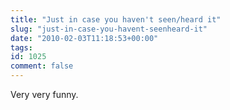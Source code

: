 ```yaml
---
title: "Just in case you haven't seen/heard it"
slug: "just-in-case-you-havent-seenheard-it"
date: "2010-02-03T11:18:53+00:00"
tags:
id: 1025
comment: false
---
```


Very very funny.

<object width="425" height="344"><param name="movie" value="http://www.youtube.com/v/xR_EXkSDwG0&hl=en_US&fs=1&"></param><param name="allowFullScreen" value="true"></param><param name="allowscriptaccess" value="always"></param><embed src="http://www.youtube.com/v/xR_EXkSDwG0&hl=en_US&fs=1&" type="application/x-shockwave-flash" allowscriptaccess="always" allowfullscreen="true" width="425" height="344"></embed></object>
